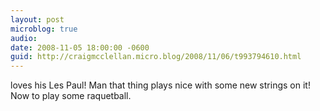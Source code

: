 ```yaml
---
layout: post
microblog: true
audio: 
date: 2008-11-05 18:00:00 -0600
guid: http://craigmcclellan.micro.blog/2008/11/06/t993794610.html
---
```

loves his Les Paul!  Man that thing plays nice with some new strings on it!  Now to play some raquetball.
